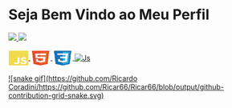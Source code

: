 
# Seja Bem Vindo ao Meu Perfil
<div>
<a href="https://github.com/seu-usuário-aqui">
<img loading="lazy" height="180em" src="https://github-readme-stats.vercel.app/api/top-langs/?username=Ricar66&layout=compact&langs_count=7&theme=dracula"/>
<img loading="lazy" height="180em" src="https://github-readme-stats.vercel.app/api?username=Ricar66&show_icons=true&theme=dracula&include_all_commits=true&count_private=true"/>
</div>

<div style="display: inline_block"><br>
  <img align="center" alt="Js" height="30" width="40" src="https://raw.githubusercontent.com/devicons/devicon/master/icons/javascript/javascript-plain.svg">
  <img align="center" alt="HTML" height="30" width="40" src="https://raw.githubusercontent.com/devicons/devicon/master/icons/html5/html5-original.svg">
  <img align="center" alt="CSS" height="30" width="40" src="https://raw.githubusercontent.com/devicons/devicon/master/icons/css3/css3-original.svg">
  <img align="center" alt="Js" height="30" width="40" src="https://cdn.jsdelivr.net/gh/devicons/devicon@latest/icons/vscode/vscode-original.svg">
</div>
<br>
![snake gif](https://github.com/Ricardo Coradini/https://github.com/Ricar66/Ricar66/blob/output/github-contribution-grid-snake.svg)
